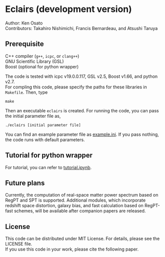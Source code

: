 # Eclairs (development version)
Author: Ken Osato  
Contributors: Takahiro Nishimichi, Francis Bernardeau, and Atsushi Taruya  


## Prerequisite
C++ compiler (`g++`, `icpc`, or `clang++`)  
GNU Scientific Library (GSL)  
Boost (optional for python wrapper)

The code is tested with icpc v19.0.0.117, GSL v2.5, Boost v1.66, and python v2.7.  
For compling this code, please specify the paths for these libraries
in `Makefile`. Then, type

```
make
```

Then an executable `eclairs` is created. For running the code,
you can pass the initial parameter file as,

```
./eclairs [initial parameter file]
```

You can find an example parameter file as [example.ini](example.ini).
If you pass nothing, the code runs with default parameters.


## Tutorial for python wrapper
For tutorial, you can refer to [tutorial.ipynb](tutorial.ipynb).


## Future plans
Currently, the computation of real-space matter power spectrum
based on RegPT and SPT is supported.
Additional modules, which incorporate redshift space distortion,
galaxy bias, and fast calculation based on RegPT-fast schemes,
will be available after companion papers are released.


## License
This code can be distributed under MIT License.
For details, please see the LICENSE file.  
If you use this code in your work, please cite the following paper.
